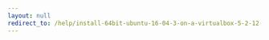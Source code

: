 ```yaml
---
layout: null
redirect_to: /help/install-64bit-ubuntu-16-04-3-on-a-virtualbox-5-2-12-managed-virtual-machine-running-on-windows-7-sp1/
---
```

